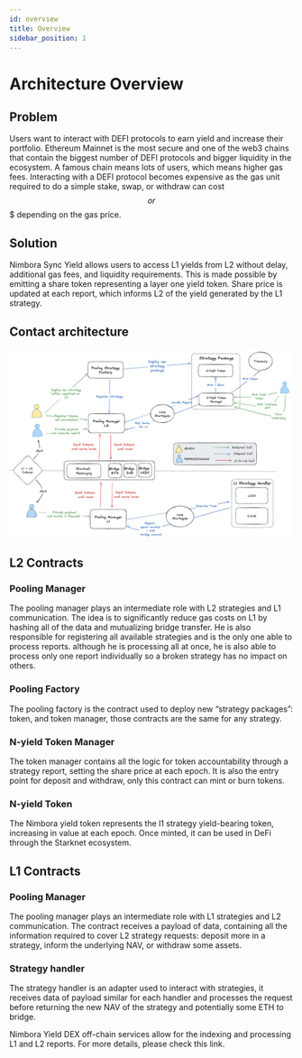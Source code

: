 ```yaml
---
id: overview
title: Overview
sidebar_position: 1
---
```


# Architecture Overview


## Problem

Users want to interact with DEFI protocols to earn yield and increase their portfolio. Ethereum Mainnet is the most secure and one of the web3 chains that contain the biggest number of DEFI protocols and bigger liquidity in the ecosystem. A famous chain means lots of users, which means higher gas fees. Interacting with a DEFI protocol becomes expensive as the gas unit required to do a simple stake, swap, or withdraw can cost $$ or $$$ depending on the gas price.

## Solution

Nimbora Sync Yield allows users to access L1 yields from L2 without delay, additional gas fees, and liquidity requirements. This is made possible by emitting a share token representing a layer one yield token. Share price is updated at each report, which informs L2 of the yield generated by the L1 strategy.

## Contact architecture

![arch](/content/arch.png)

## L2 Contracts

### Pooling Manager

The pooling manager plays an intermediate role with L2 strategies and L1 communication. The idea is to significantly reduce gas costs on L1 by hashing all of the data and mutualizing bridge transfer. He is also responsible for registering all available strategies and is the only one able to process reports. although he is processing all at once, he is also able to process only one report individually so a broken strategy has no impact on others.

### Pooling Factory

The pooling factory is the contract used to deploy new “strategy packages”: token, and token manager, those contracts are the same for any strategy.

### N-yield Token Manager

The token manager contains all the logic for token accountability through a strategy report, setting the share price at each epoch. It is also the entry point for deposit and withdraw, only this contract can mint or burn tokens.

### N-yield Token

The Nimbora yield token represents the l1 strategy yield-bearing token, increasing in value at each epoch. Once minted, it can be used in DeFi through the Starknet ecosystem.

## L1 Contracts

### Pooling Manager

The pooling manager plays an intermediate role with L1 strategies and L2 communication. The contract receives a payload of data, containing all the information required to cover L2 strategy requests: deposit more in a strategy, inform the underlying NAV, or withdraw some assets.

### Strategy handler

The strategy handler is an adapter used to interact with strategies, it receives data of payload similar for each handler and processes the request before returning the new NAV of the strategy and potentially some ETH to bridge.

Nimbora Yield DEX off-chain services allow for the indexing and processing L1 and L2 reports. For more details, please check this link.
